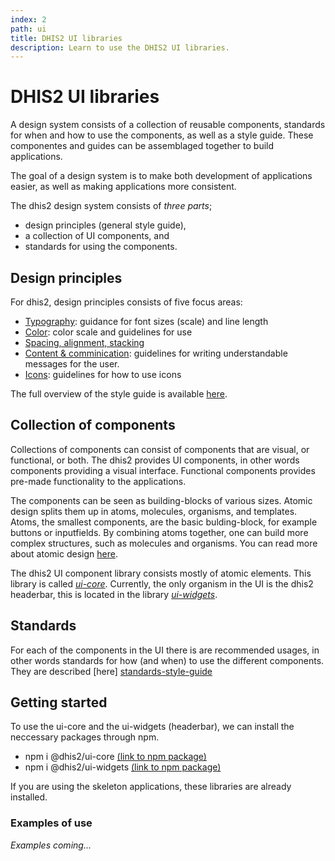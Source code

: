 ```yaml
---
index: 2
path: ui
title: DHIS2 UI libraries
description: Learn to use the DHIS2 UI libraries.
---
```


# DHIS2 UI libraries

A design system consists of a collection of reusable components, standards for when and how to use the components, as well as a style guide. These componentes and guides can be assemblaged together to build applications. 


The goal of a design system is to make both development of applications easier, as well as making applications more consistent. 


The dhis2 design system consists of *three parts*; 
- design principles (general style guide), 
- a collection of UI components, and 
- standards for using the components. 


## Design principles
For dhis2, design principles consists of five focus areas:
- [Typography][typography]: guidance for font sizes (scale) and line length
- [Color][color]: color scale and guidelines for use
- [Spacing, alignment, stacking][spacing]
- [Content & comminication][content]: guidelines for writing understandable messages for the user.
- [Icons][icons]: guidelines for how to use icons


The full overview of the style guide is available [here][standards-style-guide].

## Collection of components
Collections of components can consist of components that are visual, or functional, or both. The dhis2 provides UI components, in other words components providing a visual interface. Functional components provides  pre-made functionality to the applications. 

The components can be seen as building-blocks of various sizes. Atomic design splits them up in atoms, molecules, organisms, and templates. Atoms, the smallest components, are the basic bulding-block, for example buttons or inputfields. By combining atoms together, one can build more complex structures, such as molecules and organisms. You can read more about atomic design [here][atomic-design]. 

The dhis2 UI component library consists mostly of atomic elements. This library is called [*ui-core*][ui-core]. Currently, the only organism in the UI is the dhis2 headerbar, this is located in the library [*ui-widgets*][ui-widgets]. 


## Standards
For each of the components in the UI there is are recommended usages, in other words standards for how (and when) to use the different components. They are described [here] [standards-style-guide]


## Getting started
To use the ui-core and the ui-widgets (headerbar), we can install the neccessary packages through npm.
- npm i @dhis2/ui-core [(link to npm package)][npm-ui-core]
- npm i @dhis2/ui-widgets [(link to npm package)][npm-ui-widget]


If you are using the skeleton applications, these libraries are already installed. 

### Examples of use
*Examples coming...*


[atomic-design]: http://bradfrost.com/blog/post/atomic-web-design/
[standards-style-guide]: https://github.com/dhis2/design-system
[npm-ui-core]: https://www.npmjs.com/package/@dhis2/ui-core
[npm-ui-widget]: https://www.npmjs.com/package/@dhis2/ui-widgets
[ui-core]: https://github.com/dhis2/ui-core
[ui-widgets]: https://github.com/dhis2/ui-widgets
[typography]: https://github.com/dhis2/design-system/blob/master/principles/typography.md
[color]: https://github.com/dhis2/design-system/blob/master/principles/color.md
[spacing]: https://github.com/dhis2/design-system/blob/master/principles/spacing-alignment.md
[content]: https://github.com/dhis2/design-system/blob/master/principles/content-communication.md
[icons]: https://github.com/dhis2/design-system/blob/master/principles/icons.md



